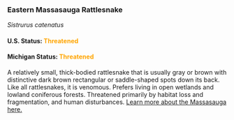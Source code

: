 <h3>Eastern Massasauga Rattlesnake</h3>
<i>Sistrurus catenatus</i>
<h4>U.S. Status: <span style="color:orange;">Threatened</span></h4>
<h4>Michigan Status: <span style="color:orange;">Threatened</span></h4>
<p>
A relatively small, thick-bodied rattlesnake that is usually gray or brown with distinctive dark brown rectangular or saddle-shaped spots down its back. Like all rattlesnakes, it is venomous. Prefers living in open wetlands and lowland coniferous forests. Threatened primarily by habitat loss and fragmentation, and human disturbances. <a href="https://www.fws.gov/midwest/endangered/reptiles/eama/index.html">Learn more about the Massasauga here.</a>
</p>